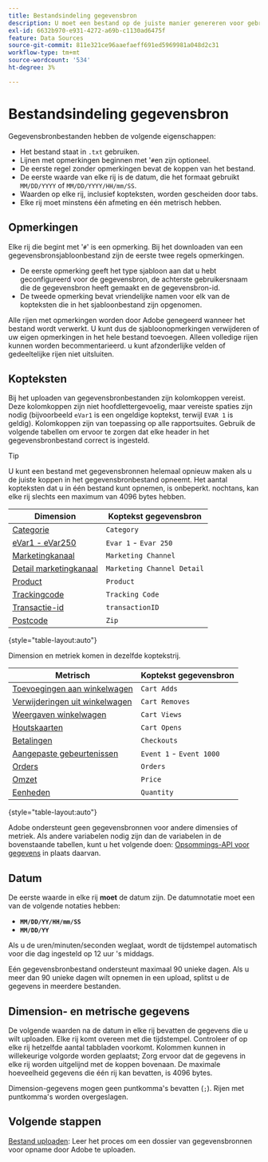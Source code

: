 ```yaml
---
title: Bestandsindeling gegevensbron
description: U moet een bestand op de juiste manier genereren voor gebruik in gegevensbronnen.
exl-id: 6632b970-e931-4272-a69b-c1130ad6475f
feature: Data Sources
source-git-commit: 811e321ce96aaefaeff691ed5969981a048d2c31
workflow-type: tm+mt
source-wordcount: '534'
ht-degree: 3%

---
```


# Bestandsindeling gegevensbron

Gegevensbronbestanden hebben de volgende eigenschappen:

* Het bestand staat in `.txt` gebruiken.
* Lijnen met opmerkingen beginnen met &#39;`#`en zijn optioneel.
* De eerste regel zonder opmerkingen bevat de koppen van het bestand.
* De eerste waarde van elke rij is de datum, die het formaat gebruikt `MM/DD/YYYY` of `MM/DD/YYYY/HH/mm/SS`.
* Waarden op elke rij, inclusief kopteksten, worden gescheiden door tabs.
* Elke rij moet minstens één afmeting en één metrisch hebben.

## Opmerkingen

Elke rij die begint met &#39;`#`&#39; is een opmerking. Bij het downloaden van een gegevensbronsjabloonbestand zijn de eerste twee regels opmerkingen.

* De eerste opmerking geeft het type sjabloon aan dat u hebt geconfigureerd voor de gegevensbron, de achterste gebruikersnaam die de gegevensbron heeft gemaakt en de gegevensbron-id.
* De tweede opmerking bevat vriendelijke namen voor elk van de kopteksten die in het sjabloonbestand zijn opgenomen.

Alle rijen met opmerkingen worden door Adobe genegeerd wanneer het bestand wordt verwerkt. U kunt dus de sjabloonopmerkingen verwijderen of uw eigen opmerkingen in het hele bestand toevoegen. Alleen volledige rijen kunnen worden becommentarieerd. u kunt afzonderlijke velden of gedeeltelijke rijen niet uitsluiten.

## Kopteksten

Bij het uploaden van gegevensbronbestanden zijn kolomkoppen vereist. Deze kolomkoppen zijn niet hoofdlettergevoelig, maar vereiste spaties zijn nodig (bijvoorbeeld `eVar1` is een ongeldige koptekst, terwijl `EVAR 1` is geldig). Kolomkoppen zijn van toepassing op alle rapportsuites. Gebruik de volgende tabellen om ervoor te zorgen dat elke header in het gegevensbronbestand correct is ingesteld.

>[!TIP]
>
>U kunt een bestand met gegevensbronnen helemaal opnieuw maken als u de juiste koppen in het gegevensbronbestand opneemt. Het aantal kopteksten dat u in één bestand kunt opnemen, is onbeperkt. nochtans, kan elke rij slechts een maximum van 4096 bytes hebben.

| Dimension | Koptekst gegevensbron |
| --- | --- |
| [Categorie](/help/components/dimensions/category.md) | `Category` |
| [eVar1 - eVar250](/help/components/dimensions/evar.md) | `Evar 1` - `Evar 250` |
| [Marketingkanaal](/help/components/dimensions/marketing-channel.md) | `Marketing Channel` |
| [Detail marketingkanaal](/help/components/dimensions/marketing-detail.md) | `Marketing Channel Detail` |
| [Product](/help/components/dimensions/product.md) | `Product` |
| [Trackingcode](/help/components/dimensions/tracking-code.md) | `Tracking Code` |
| [Transactie-id](/help/implement/vars/page-vars/transactionid.md) | `transactionID` |
| [Postcode](/help/components/dimensions/zip-code.md) | `Zip` |

{style="table-layout:auto"}

Dimension en metriek komen in dezelfde koptekstrij.

| Metrisch | Koptekst gegevensbron |
| --- | --- |
| [Toevoegingen aan winkelwagen](/help/components/metrics/cart-additions.md) | `Cart Adds` |
| [Verwijderingen uit winkelwagen](/help/components/metrics/cart-removals.md) | `Cart Removes` |
| [Weergaven winkelwagen](/help/components/metrics/cart-views.md) | `Cart Views` |
| [Houtskaarten](/help/components/metrics/carts.md) | `Cart Opens` |
| [Betalingen](/help/components/metrics/checkouts.md) | `Checkouts` |
| [Aangepaste gebeurtenissen](/help/components/metrics/custom-events.md) | `Event 1` - `Event 1000` |
| [Orders](/help/components/metrics/orders.md) | `Orders` |
| [Omzet](/help/components/metrics/revenue.md) | `Price` |
| [Eenheden](/help/components/metrics/units.md) | `Quantity` |

{style="table-layout:auto"}

Adobe ondersteunt geen gegevensbronnen voor andere dimensies of metriek. Als andere variabelen nodig zijn dan de variabelen in de bovenstaande tabellen, kunt u het volgende doen: [Opsommings-API voor gegevens](https://developer.adobe.com/analytics-apis/docs/2.0/guides/endpoints/bulk-data-insertion/) in plaats daarvan.

## Datum

De eerste waarde in elke rij **moet** de datum zijn. De datumnotatie moet een van de volgende notaties hebben:

* **`MM/DD/YY/HH/mm/SS`**
* **`MM/DD/YY`**

Als u de uren/minuten/seconden weglaat, wordt de tijdstempel automatisch voor die dag ingesteld op 12 uur &#39;s middags.

Eén gegevensbronbestand ondersteunt maximaal 90 unieke dagen. Als u meer dan 90 unieke dagen wilt opnemen in een upload, splitst u de gegevens in meerdere bestanden.

## Dimension- en metrische gegevens

De volgende waarden na de datum in elke rij bevatten de gegevens die u wilt uploaden. Elke rij komt overeen met die tijdstempel. Controleer of op elke rij hetzelfde aantal tabbladen voorkomt. Kolommen kunnen in willekeurige volgorde worden geplaatst; Zorg ervoor dat de gegevens in elke rij worden uitgelijnd met de koppen bovenaan. De maximale hoeveelheid gegevens die één rij kan bevatten, is 4096 bytes.

Dimension-gegevens mogen geen puntkomma&#39;s bevatten (`;`). Rijen met puntkomma&#39;s worden overgeslagen.

## Volgende stappen

[Bestand uploaden](file-upload.md): Leer het proces om een dossier van gegevensbronnen voor opname door Adobe te uploaden.
